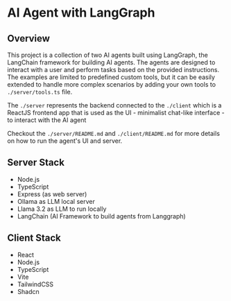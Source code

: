# AI Agent with LangGraph

## Overview
This project is a collection of two AI agents built using LangGraph, the LangChain framework for building AI agents. The agents are designed to interact with a user and perform tasks based on the provided instructions. The examples are limited to predefined custom tools, but it can be easily extended to handle more complex scenarios by adding your own tools to `./server/tools.ts` file.

The `./server` represents the backend connected to the `./client` which is a ReactJS frontend app that is used as the UI - minimalist chat-like interface -  to interact with the AI agent


Checkout the `./server/README.md`  and `./client/README.md` for more details on how to run the agent's UI and server.


## Server Stack
- Node.js
- TypeScript
- Express (as web server)
- Ollama as LLM local server
- Llama 3.2 as LLM to run locally
- LangChain (AI Framework to build agents from Langgraph)

## Client Stack
- React
- Node.js
- TypeScript
- Vite
- TailwindCSS
- Shadcn

